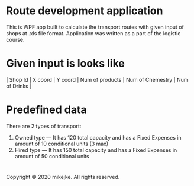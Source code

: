 # Route development application
This is WPF app built to calculate the transport routes with given input of shops at .xls file format.
Application was written as a part of the logistic course.

# Given input is looks like 
| Shop Id | X coord  | Y coord  | Num of products | Num of Chemestry | Num of Drinks |

# Predefined data
There are 2 types of transport: 
  1. Owned type — It has 120 total capacity and has a Fixed Expenses in amount of 10 conditional units (3 max)
  2. Hired type — It has 150 total capacity and has a Fixed Expenses in amount of 50 conditional units
#

#
Copyright © 2020 mikejke. All rights reserved.
